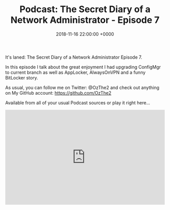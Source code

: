 ﻿---
layout: post
title:  "Podcast: The Secret Diary of a Network Administrator - Episode 7"
date:   2018-11-16 22:00:00 +0000
categories: Podcast
tags: [podcast,configmgr,powershell,applocker,aovpn,bitlocker]
---
It's laned: The Secret Diary of a Network Administrator Episode 7.

In this episode I talk about the great enjoyment I had upgrading ConfigMgr to current branch as well as AppLocker, AlwaysOnVPN and a funny BitLocker story.

As usual, you can follow me on Twitter: @OzThe2 and check out anything on My GitHub account: https://github.com/OzThe2

Available from all of your usual Podcast sources or play it right here...

<iframe width="100%" height="300" scrolling="no" frameborder="no" allow="autoplay" src="https://w.soundcloud.com/player/?url=https%3A//api.soundcloud.com/tracks/545807598&color=%23b4b4b4&auto_play=false&hide_related=false&show_comments=true&show_user=true&show_reposts=false&show_teaser=true&visual=true"></iframe>